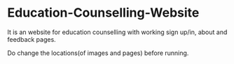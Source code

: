 # Education-Counselling-Website
It is an website for education counselling  with working sign up/in, about and feedback pages.

Do change the locations(of images and pages) before running.
